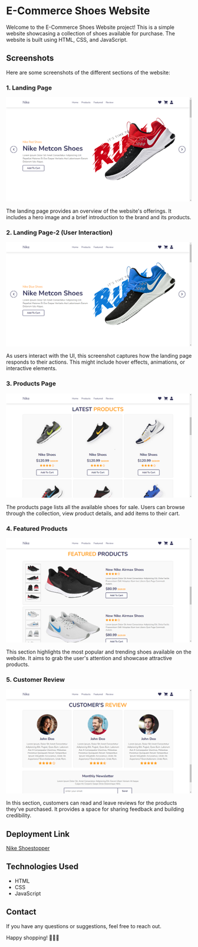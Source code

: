 # E-Commerce Shoes Website

Welcome to the E-Commerce Shoes Website project! This is a simple website showcasing a collection of shoes available for purchase. The website is built using HTML, CSS, and JavaScript.

## Screenshots

Here are some screenshots of the different sections of the website:

### 1. Landing Page
![Landing Page-1](https://github.com/Suvansh-DevHub/ShoeStopper/blob/c157de47b85a5a6f9300b48d5f6a21d3a6960d63/images2/1.png)


The landing page provides an overview of the website's offerings. It includes a hero image and a brief introduction to the brand and its products.

### 2. Landing Page-2 (User Interaction)
![Landing Page Hover](https://github.com/Suvansh-DevHub/ShoeStopper/blob/19bbd9194a6a4b9f5952687f7ca5e6cce0943b08/images2/2.png)


As users interact with the UI, this screenshot captures how the landing page responds to their actions. This might include hover effects, animations, or interactive elements.

### 3. Products Page
![Products Page](https://github.com/Suvansh-DevHub/ShoeStopper/blob/19bbd9194a6a4b9f5952687f7ca5e6cce0943b08/images2/3.png)


The products page lists all the available shoes for sale. Users can browse through the collection, view product details, and add items to their cart.

### 4. Featured Products
![Featured Products](https://github.com/Suvansh-DevHub/ShoeStopper/blob/19bbd9194a6a4b9f5952687f7ca5e6cce0943b08/images2/4.png)


This section highlights the most popular and trending shoes available on the website. It aims to grab the user's attention and showcase attractive products.

### 5. Customer Review
![Customer Reviews](https://github.com/Suvansh-DevHub/ShoeStopper/blob/19bbd9194a6a4b9f5952687f7ca5e6cce0943b08/images2/5.png)


In this section, customers can read and leave reviews for the products they've purchased. It provides a space for sharing feedback and building credibility.


## Deployment Link
[Nike Shoestopper]()

## Technologies Used

- HTML
- CSS
- JavaScript

## Contact

If you have any questions or suggestions, feel free to reach out.

Happy shopping! 👠👟👞
